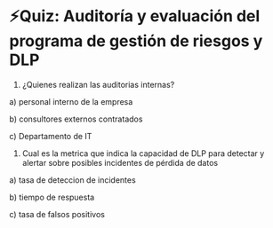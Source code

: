 # ⚡Quiz: Auditoría y evaluación del programa de gestión de riesgos y DLP

1. ¿Quienes realizan las auditorias internas?

a) personal interno de la empresa 

b) consultores externos contratados

c) Departamento de IT

1. Cual es la metrica que indica la capacidad de DLP para detectar y alertar sobre posibles incidentes de pérdida de datos 

a) tasa de deteccion de incidentes

b) tiempo de respuesta 

c) tasa de falsos positivos